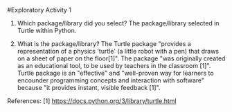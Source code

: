 #Exploratory Activity 1


1. Which package/library did you select?
   The package/library selected in Turtle within Python.

2. What is the package/library?
   The Turtle package "provides a representation of a physics 'turtle' (a little robot with a pen) that draws on a sheet of paper on the floor[1]". The package "was originally created as an educational tool, to be used by teachers in the classroom [1]". Turtle package is an "effective" and "well-proven way for learners to encounder programming concepts and interaction with software" because "it provides instant, visible feedback [1]". 







References:
[1] https://docs.python.org/3/library/turtle.html 




















   
